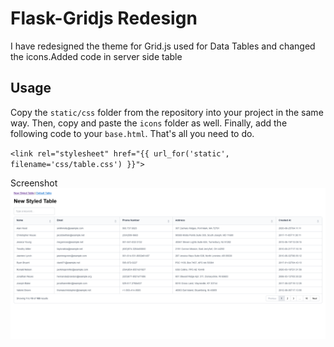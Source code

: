 # Flask-Gridjs Redesign
I have redesigned the theme for Grid.js used for Data Tables and changed the icons.Added code in server side table

## Usage

Copy the `static/css` folder from the repository into your project in the same way. Then, copy and paste the `icons` folder as well. Finally, add the following code to your `base.html`. That's all you need to do.

`<link rel="stylesheet" href="{{ url_for('static', filename='css/table.css') }}">`

Screenshot  
![Screenshot](./static/screenshot/ss.png)
